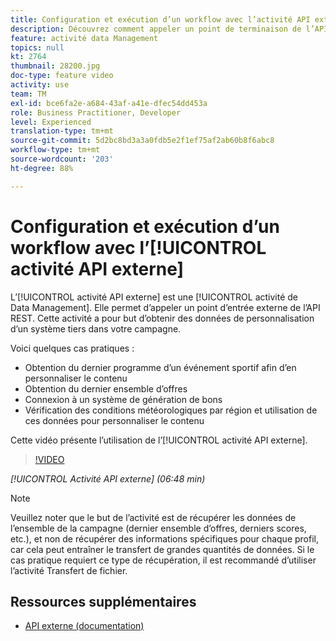 ```yaml
---
title: Configuration et exécution d’un workflow avec l’activité API externe
description: Découvrez comment appeler un point de terminaison de l’API REST externe pour extraire des données de personnalisation d’un système tiers dans votre campagne.
feature: activité data Management
topics: null
kt: 2764
thumbnail: 28200.jpg
doc-type: feature video
activity: use
team: TM
exl-id: bce6fa2e-a684-43af-a41e-dfec54dd453a
role: Business Practitioner, Developer
level: Experienced
translation-type: tm+mt
source-git-commit: 5d2bc8bd3a3a0fdb5e2f1ef75af2ab60b8f6abc8
workflow-type: tm+mt
source-wordcount: '203'
ht-degree: 88%

---
```


# Configuration et exécution d’un workflow avec l’[!UICONTROL activité API externe]

L’[!UICONTROL activité API externe] est une [!UICONTROL activité de Data Management]. Elle permet d’appeler un point d’entrée externe de l’API REST. Cette activité a pour but d’obtenir des données de personnalisation d’un système tiers dans votre campagne.

Voici quelques cas pratiques :

* Obtention du dernier programme d’un événement sportif afin d’en personnaliser le contenu
* Obtention du dernier ensemble d’offres
* Connexion à un système de génération de bons
* Vérification des conditions météorologiques par région et utilisation de ces données pour personnaliser le contenu

Cette vidéo présente l’utilisation de l’[!UICONTROL activité API externe].

>[!VIDEO](https://video.tv.adobe.com/v/28200/?quality=12)

*[!UICONTROL Activité API externe] (06:48 min)*

>[!NOTE]
>
>Veuillez noter que le but de l’activité est de récupérer les données de l’ensemble de la campagne (dernier ensemble d’offres, derniers scores, etc.), et non de récupérer des informations spécifiques pour chaque profil, car cela peut entraîner le transfert de grandes quantités de données. Si le cas pratique requiert ce type de récupération, il est recommandé d’utiliser l’activité Transfert de fichier.

## Ressources supplémentaires

* [API externe (documentation)](https://docs.adobe.com/content/help/fr-FR/campaign-standard/using/managing-processes-and-data/data-management-activities/external-api.html)
